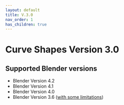 ```yaml
---
layout: default
title: V.3.0
nav_order: 1
has_children: true
---
```


# Curve Shapes Version 3.0

## Supported Blender versions
* Blender Version 4.2 
* Blender Version 4.1
* Blender Version 4.0
* Blender Version 3.6 ([with some limitations](7-panel-mods.md#bevel))


